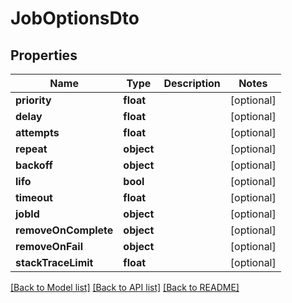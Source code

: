 # JobOptionsDto

## Properties
Name | Type | Description | Notes
------------ | ------------- | ------------- | -------------
**priority** | **float** |  | [optional] 
**delay** | **float** |  | [optional] 
**attempts** | **float** |  | [optional] 
**repeat** | **object** |  | [optional] 
**backoff** | **object** |  | [optional] 
**lifo** | **bool** |  | [optional] 
**timeout** | **float** |  | [optional] 
**jobId** | **object** |  | [optional] 
**removeOnComplete** | **object** |  | [optional] 
**removeOnFail** | **object** |  | [optional] 
**stackTraceLimit** | **float** |  | [optional] 

[[Back to Model list]](../README.md#documentation-for-models) [[Back to API list]](../README.md#documentation-for-api-endpoints) [[Back to README]](../README.md)


